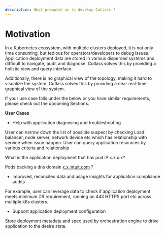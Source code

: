 ```yaml
---
description: What prompted us to develop Cutlass ?
---
```


# Motivation

In a Kubernetes ecosystem, with multiple clusters deployed, it is not only time consuming, but tedious for operators/developers to debug issues. Application deployment data are stored in various dispersed systems and difficult to navigate, audit and diagnose. Cutlass solves this by providing a holistic view and query interface.

Additionally, there is no graphical view of the topology, making it hard to visualize the system. Cutlass solves this by providing a near real-time graphical view of the system.

If your use case falls under the below or you have similar requirements, please check out the upcoming Sections.

**User Cases**

* Help with application diagnosing and troubleshooting

User can narrow down the list of possible suspect by checking Load balancer, node server, network device etc which has relationship with service when issue happen. User can query application resources by various criteria and relationship

What is the application deployment that has pod IP x.x.x.x?

Pods backing a dns domain [x.x.intuit.com](http://x.x.intuit.com/) ?

* Improved, reconciled data and usage insights for application compliance audits

For example, user can leverage data to check if application deployment meets minimum DR requirement, running on 443 HTTPS port etc across multiple k8s clusters.

* Support application deployment configuration

Store deployment metadata and spec used by orchestration engine to drive application to the desire state.







